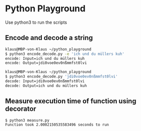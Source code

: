 # Python Playground

Use python3 to run the scripts

## Encode and decode a string

```bash
klaus@MBP-von-Klaus ~/python_playground
$ python3 encode_decode.py -e 'ich und du müllers kuh'
encode: Input=ich und du müllers kuh
encode: Output=jdi0voe0ev0nßmmfst0lvi
```

```bash
klaus@MBP-von-Klaus ~/python_playground
$ python3 encode_decode.py 'jdi0voe0ev0nßmmfst0lvi'
decode: Input=jdi0voe0ev0nßmmfst0lvi
decode: Output=ich und du müllers kuh
```

## Measure execution time of function using decorator

```bash
$ python3 measure.py
Function took 2.0002150535583496 seconds to run
```
